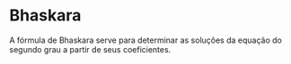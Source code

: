 # Bhaskara

A fórmula de Bhaskara serve para determinar as soluções da equação do segundo grau a partir de seus coeficientes.
